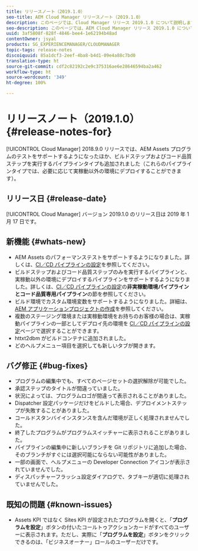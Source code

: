 ```yaml
---
title: リリースノート（2019.1.0）
seo-title: AEM Cloud Manager リリースノート（2019.1.0）
description: このページでは、Cloud Manager リリース 2019.1.0 について説明します。
seo-description: このページでは、AEM Cloud Manager リリース 2019.1.0 について説明します。
uuid: 3af5808f-828f-4846-bee4-1e62194b48ad
contentOwner: jsyal
products: SG_EXPERIENCEMANAGER/CLOUDMANAGER
topic-tags: release-notes
discoiquuid: 85a1dcf3-2eef-4ba8-b4d1-09e4a88c7bd0
translation-type: ht
source-git-commit: cdf2c82192c2e9c375316ae6e28646594ba2a462
workflow-type: ht
source-wordcount: '349'
ht-degree: 100%

---
```



# リリースノート（2019.1.0） {#release-notes-for}

[!UICONTROL Cloud Manager] 2018.9.0 リリースでは、AEM Assets プログラムのテストをサポートするようになったほか、ビルドステップおよびコード品質ステップを実行するパイプラインタイプも追加されました（これらのパイプラインタイプでは、必要に応じて実稼動以外の環境にデプロイすることができます）。

## リリース日 {#release-date}

[!UICONTROL Cloud Manager] バージョン 2019.1.0 のリリース日は 2019 年 1 月 17 日です。

## 新機能 {#whats-new}

* AEM Assets のパフォーマンステストをサポートするようになりました。詳しくは、[CI／CD パイプラインの設定](configuring-pipeline.md)を参照してください。
* ビルドステップおよびコード品質ステップのみを実行するパイプラインと、実稼動以外の環境にデプロイするパイプラインをサポートするようになりました。詳しくは、[CI／CD パイプラインの設定](configuring-pipeline.md)の&#x200B;**非実稼動環境パイプラインとコード品質専用パイプライン**&#x200B;の節を参照してください。
* ビルド環境でカスタム環境変数をサポートするようになりました。詳細は、[AEM アプリケーションプロジェクトの作成](/help/using/create-an-application-project.md)を参照してください。
* 複数のステージング環境または実稼動環境をお持ちのお客様の場合は、実稼動パイプラインの一部としてデプロイ先の環境を [CI／CD パイプラインの設定](configuring-pipeline.md)ページで選択することができます。
* httxt2dbm がビルドコンテナに追加されました。
* どのヘルプメニュー項目を選択しても新しいタブが開きます。

## バグ修正 {#bug-fixes}

* プログラムの編集中でも、すべてのページセットの選択解除が可能でした。
* 承認ステップのタイトルが間違っていました。
* 状況によっては、プログラムロゴが間違って表示されることがありました。
* Dispatcher 設定パッケージだけをビルドした場合、デプロイメントステップが失敗することがありました。
* コールドスタンバイインスタンスを含んだ環境が正しく処理されませんでした。
* 終了したプログラムがプログラムスイッチャーに表示されることがありました。
* パイプラインの編集中に新しいブランチを Git リポジトリに追加した場合、そのブランチがすぐには選択可能にならない可能性がありました。
* 一部の画面で、ヘルプメニューの Developer Connection アイコンが表示されていませんでした。
* ディスパッチャーフラッシュ設定ダイアログで、タブキーが適切に処理されていませんでした。

## 既知の問題 {#known-issues}

* Assets KPI ではなく Sites KPI が設定されたプログラムを開くと、「**プログラムを設定**」ボタンの付いたコールトゥアクションカードがすべてのユーザーに表示されます。ただし、実際に「**プログラムを設定**」ボタンをクリックできるのは、「ビジネスオーナー」ロールのユーザーだけです。